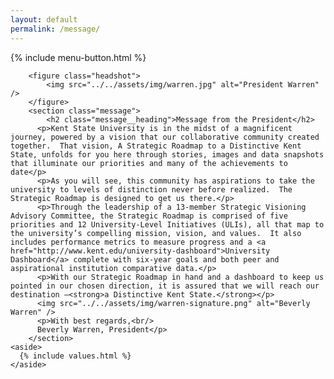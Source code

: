 ```yaml
---
layout: default
permalink: /message/
---
```

<div class="section-default section-message">
	{% include menu-button.html %}
	<div class="inner-wrapper">

		<figure class="headshot">
			<img src="../../assets/img/warren.jpg" alt="President Warren" />
		</figure>
		<section class="message">
			<h2 class="message__heading">Message from the President</h2>
		  <p>Kent State University is in the midst of a magnificent journey, powered by a vision that our collaborative community created together.  That vision, A Strategic Roadmap to a Distinctive Kent State, unfolds for you here through stories, images and data snapshots that illuminate our priorities and many of the achievements to date</p>
		  <p>As you will see, this community has aspirations to take the university to levels of distinction never before realized.  The Strategic Roadmap is designed to get us there.</p>
		  <p>Through the leadership of a 13-member Strategic Visioning Advisory Committee, the Strategic Roadmap is comprised of five priorities and 12 University-Level Initiatives (ULIs), all that map to the university’s compelling mission, vision, and values.  It also includes performance metrics to measure progress and a <a href="http://www.kent.edu/university-dashboard">University Dashboard</a> complete with six-year goals and both peer and aspirational institution comparative data.</p>
		  <p>With our Strategic Roadmap in hand and a dashboard to keep us pointed in our chosen direction, it is assured that we will reach our destination –<strong>a Distinctive Kent State.</strong></p>
		  <img src="../../assets/img/warren-signature.png" alt="Beverly Warren" />
		  <p>With best regards,<br/>
		  Beverly Warren, President</p>
		</section>
	<aside>
      {% include values.html %}
    </aside>
  </div>
</div>